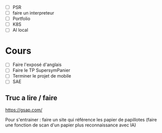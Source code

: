 - [ ] PSR
- [ ] faire un interpreteur
- [ ] Portfolio
- [ ] K8S
- [ ] AI local

# Cours
- [ ] Faire l'exposé d'anglais
- [ ] Faire le TP SupersymPanier
- [ ] Terminer le projet de mobile
- [ ] SAE

## Truc a lire / faire 
https://gsap.com/

Pour s'entrainer : faire un site qui référence les papier de papillotes (faire une fonction de scan d'un papier plus reconnaissance avec IA)
